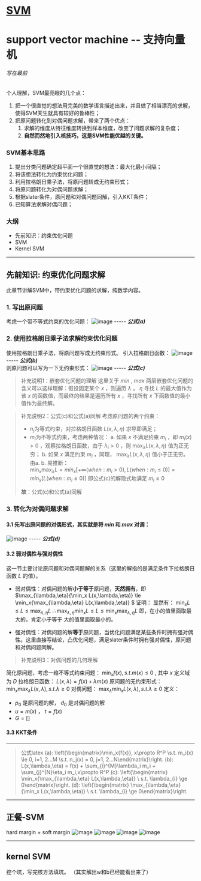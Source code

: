# [SVM](https://github.com/iLovEing/notebook/issues/15)

# support vector machine -- 支持向量机
###### 写在最前
个人理解，SVM最亮眼的几个点：
1. 把一个很直觉的想法用完美的数学语言描述出来，并且做了相当漂亮的求解，使得SVM天生就具有较好的鲁棒性；
2. 把原问题转化到对偶问题求解，带来了两个优点：
    1. 求解的维度从特征维度转换到样本维度，改变了问题求解的复杂度；
    2. **自然而然地引入核技巧，这是SVM性能优越的关键。**

### SVM基本思路
1. 提出分类问题确定超平面一个很直觉的想法：最大化最小间隔；
2. 将该想法转化为约束优化问题；
3. 利用拉格朗日乘子法，将原问题转成无约束形式；
4. 将原问题转化为对偶问题求解；
5. 根据slater条件，原问题和对偶问题同解，引入KKT条件；
6. 已知算法求解对偶问题；


### 大纲
- 先前知识：约束优化问题
- SVM
- Kernel SVM


---

## 先前知识: 约束优化问题求解
此章节讲解SVM中，带约束优化问题的求解，纯数学内容。

### 1. 写出原问题
考虑一个带不等式约束的优化问题：
![image](https://github.com/iLovEing/notebook/assets/109459299/5f25c6bd-0f31-4037-aed9-8d3123f6167a)
----- ***公式(a)***

### 2. 使用拉格朗日乘子法求解约束优化问题
使用拉格朗日乘子法，将原问题写成无约束形式。
引入拉格朗日函数：
![image](https://github.com/iLovEing/notebook/assets/109459299/c69251f2-9229-4365-bf19-40bc7a229ed8)
----- ***公式(b)***  
则原问题可以写为一下无约束形式：
![image](https://github.com/iLovEing/notebook/assets/109459299/8859c77e-a0eb-4601-9743-f27cf4510a6a)
----- ***公式(c)***  
> 补充说明1：嵌套优化问题的理解
这里关于 $min$ ,  $max$ 两层嵌套优化问题的含义可以这样理解：假设固定某个 $x$ ，则遍历 $λ$ ， $η$ 寻找 $L$ 的最大值作为该 $x$ 的函数值，而最终的结果是遍历所有 $x$ ，寻找所有 $x$ 下函数值的最小值作为最终解。

> 补充说明2：公式(c)和公式(a)同解
> 考虑原问题的两个约束：
> - $n_{j}$为等式约束，对拉格朗日函数 $L(x,\lambda,\eta)$ 求导即满足；
> - $m_{i}$为不等式约束，考虑两种情况：
> a. 如果 $x$ 不满足约束 $m_{i}$ ，即 $m_{i}(x) > 0$ ，观察拉格朗日函数，由于 $\lambda_{i} > 0$ ，则 $\max_\lambda{L(x,\lambda,\eta)}$ 值为正无穷；
> b. 如果 $x$ 满足约束 $m_{i}$ ，同理， $\max_\lambda{L(x,\lambda,\eta)}$ 值小于正无穷。  
> 由a. b. 易推断：  
> $\min_x{\max_\lambda{L}} =  min_x{[+\infty (when: m_i > 0),  L(when: m_i \le  0)]} = min_x{[L(when: m_i \le  0)]}$
> 即公式(c)的解隐式地满足 $m_{i} \le  0$ 
> 
> **故**：公式(c)和公式(a)同解

### 3. 转化为对偶问题求解
#### 3.1 先写出原问题的对偶形式，其实就是将 $min$ 和 $max$ 对调：
![image](https://github.com/iLovEing/notebook/assets/109459299/4d0d5305-5d62-45ed-9e4d-cf7311a16fec)
----- ***公式(d)***  

#### 3.2 弱对偶性与强对偶性
这一节主要讨论原问题和对偶问题解的关系（这里的解指的是满足条件下拉格朗日函数 $L$ 的值）。
- 弱对偶性：对偶问题的解**小于等于**原问题，**天然拥有**，即
$\max_{\lambda,\eta}{\min_x L(x,\lambda,\eta)} \le \min_x{\max_{\lambda,\eta} L(x,\lambda,\eta)} $
证明：
显然有： $\min_x{L} \le L \le \max_{\lambda, \eta}L$
$\therefore \max_{\lambda, \eta}{\min_x{L}} \le L \le \min_x{\max_{\lambda, \eta}L}$
即，在小的值里面取最大的，肯定小于等于 大的值里面取最小的。

- 强对偶性：对偶问题的解**等于**原问题，当优化问题满足某些条件时拥有强对偶性。这里直接写结论，凸优化问题，满足slater条件时拥有强对偶性，原问题和对偶问题同解。
> 补充说明3：对偶问题的几何理解

简化原问题，考虑一维不等式约束问题： $\min_x{f(x)}, s.t. m(x) \le 0$ , 其中 $x$ 定义域为 $D$
拉格朗日函数： $L(x, \lambda) = f(x) + \lambda m(x)$
原问题的无约束形式： $\min_x{\max_\lambda{L(x, \lambda)}}, s.t. \lambda \ge 0$
对偶问题： $\max_\lambda{\min_x{L(x, \lambda)}}, s.t. \lambda \ge 0$
定义：
- $p_0$ 是原问题的解， $d_0$ 是对偶问题的解
- $u=m(x)$ ， $t=f(x)$ 
- $G = []$

#### 3.3 KKT条件
---

> 公式latex
> (a): \left\{\begin{matrix}\min_x{f(x)}, x\propto R^P \\s.t. m_i(x) \le 0, i=1, 2...M \\s.t. n_j(x) = 0, j=1, 2...N\end{matrix}\right.
> (b): L(x,\lambda,\eta) = f(x) + \sum_{i}^{M}\lambda_i m_i + \sum_{j}^{N}\eta_i m_i,x\propto R^P
> (c): \left\{\begin{matrix} \min_x{\max_{\lambda,\eta} L(x,\lambda,\eta)}  \\ s.t. \lambda_{i} \ge 0\end{matrix}\right.
> (d): \left\{\begin{matrix} \max_{\lambda,\eta}{\min_x L(x,\lambda,\eta)}  \\ s.t. \lambda_{i} \ge 0\end{matrix}\right.

---

## 正餐-SVM
hard margin + soft margin
![image](https://user-images.githubusercontent.com/109459299/224754112-cb9ab30c-bf30-48c9-bd99-42f8fc0507e2.png)
![image](https://user-images.githubusercontent.com/109459299/224754320-02d30bfa-4c87-4e77-a527-292d0fc8f231.png)
![image](https://user-images.githubusercontent.com/109459299/224754413-50ca05e3-60df-4302-ad01-d4c4942c101e.png)
![image](https://user-images.githubusercontent.com/109459299/224754475-c1ea23b9-7a01-4662-b77c-e17a0b778704.png)





---

## kernel SVM

挖个坑，写完核方法填坑。
（其实解出w和b已经能看出来了）